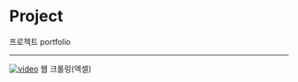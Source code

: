 # Project
프로젝트 portfolio
<hr>




[![video](https://img.youtube.com/vi/482KpeDlhbA/0.jpg)](https://youtu.be/482KpeDlhbA)
웹 크롤링(엑셀)













